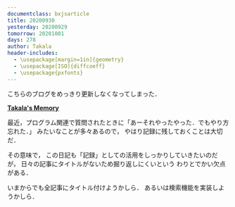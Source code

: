 ```yaml
---
documentclass: bxjsarticle
title: 20200930
yesterday: 20200929
tomorrow: 20201001
days: 278
author: Takala
header-includes:
  - \usepackage[margin=1in]{geometry}
  - \usepackage[ISO]{diffcoeff}
  - \usepackage{pxfonts}
---
```



こちらのブログをめっきり更新しなくなってしまった．


**[Takala's Memory](https://takala.tokyo/takala_wp/)**



最近，プログラム関連で質問されたときに「あーそれやったやった．でもやり方忘れた．」
みたいなことが多々あるので，
やはり記録に残しておくことは大切だ．


その意味で，
この日記も「記録」としての活用をしっかりしていきたいのだが，
日々の記事にタイトルがないため掘り返しにくいという
わりとでかい欠点がある．



いまからでも全記事にタイトル付けようかしら．
あるいは検索機能を実装しようかしら．